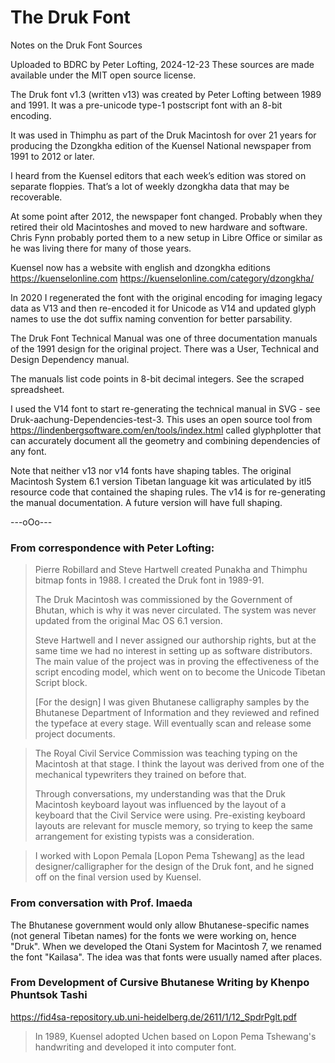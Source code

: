 # The Druk Font

Notes on the Druk Font Sources

Uploaded to BDRC by Peter Lofting, 2024-12-23
These sources are made available under the MIT open source license.

The Druk font v1.3 (written v13) was created by Peter Lofting between 1989 and 1991. It was a pre-unicode type-1 postscript font with an 8-bit encoding.

It was used in Thimphu as part of the Druk Macintosh for over 21 years for producing the Dzongkha edition of the Kuensel National newspaper from 1991 to 2012 or later. 
 
I heard from the Kuensel editors that each week’s edition was stored on separate floppies. That’s a lot of weekly dzongkha data that may be recoverable.  

At some point after 2012, the newspaper font changed. Probably when they retired their old Macintoshes and moved to new hardware and software. Chris Fynn probably ported them to a new setup in Libre Office or similar as he was living there for many of those years.

Kuensel now has a website with english and dzongkha editions
   https://kuenselonline.com
   https://kuenselonline.com/category/dzongkha/

In 2020 I regenerated the font with the original encoding for imaging legacy data as V13 and then re-encoded it for Unicode as V14 and updated glyph names to use the dot suffix naming convention for better parsability.

The Druk Font Technical Manual was one of three documentation manuals of the 1991 design for the original project. There was a User, Technical and Design Dependency manual.

The manuals list code points in 8-bit decimal integers. See the scraped spreadsheet. 

I used the V14 font to start re-generating the technical manual in SVG - see Druk-aachung-Dependencies-test-3. This uses an open source tool from https://lindenbergsoftware.com/en/tools/index.html called glyphplotter that can accurately document all the geometry and combining dependencies of any font. 

Note that neither v13 nor v14 fonts have shaping tables. The original Macintosh System 6.1 version Tibetan language kit was articulated by itl5 resource code that contained the shaping rules. The v14 is for re-generating the manual documentation.  A future version will have full shaping.

---oOo---

### From correspondence with Peter Lofting:

> Pierre Robillard and Steve Hartwell created Punakha and Thimphu bitmap fonts in 1988. I created the Druk font in 1989-91.
> 
> The Druk Macintosh was commissioned by the Government of Bhutan, which is why it was never circulated. The system was never updated from the original Mac OS 6.1 version.
> 
> Steve Hartwell and I never assigned our authorship rights, but at the same time we had no interest in setting up as software distributors. The main value of the project was in proving the effectiveness of the script encoding model, which went on to become the Unicode Tibetan Script block.
> 
> \[For the design\] I was given Bhutanese calligraphy samples by the Bhutanese Department of Information and they reviewed and refined the typeface at every stage. Will eventually scan and release some project documents. 

> The Royal Civil Service Commission was teaching typing on the Macintosh at that stage. I think the layout was derived from one of the mechanical typewriters they trained on before that.
>
> Through conversations, my understanding was that the Druk Macintosh keyboard layout was influenced by the layout of a keyboard that the Civil Service were using.  Pre-existing keyboard layouts are relevant for muscle memory, so trying to keep the same arrangement for existing typists was a consideration.

> I worked with Lopon Pemala \[Lopon Pema Tshewang\] as the lead designer/calligrapher for the design of the Druk font, and he signed off on the final version used by Kuensel.

### From conversation with Prof. Imaeda

The Bhutanese government would only allow Bhutanese-specific names (not general Tibetan names) for the fonts we were working on, hence "Druk". When we developed the Otani System for Macintosh 7, we renamed the font "Kailasa". The idea was that fonts were usually named after places.

### From Development of Cursive Bhutanese Writing by Khenpo Phuntsok Tashi 

https://fid4sa-repository.ub.uni-heidelberg.de/2611/1/12_SpdrPglt.pdf

> In 1989, Kuensel adopted Uchen based on Lopon Pema Tshewang's handwriting and developed it into computer font. 